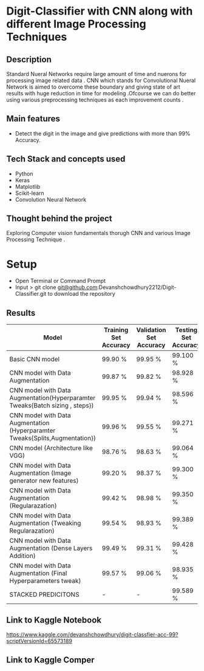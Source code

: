 # Digit-Classifier with CNN along with different Image Processing Techniques

## Description

Standard Nueral Networks require large amount of time and nuerons for processing image related data . CNN which stands for Convolutional Nueral Network is aimed to overcome these boundary
and giving state of art results with huge reduction in time for modeling .Ofcourse we can do better using various preprocessing techniques as each improvement counts .


## Main features

- Detect the digit in the image and give predictions with more than 99% Accuracy.		

## Tech Stack and concepts used

- Python
- Keras
- Matplotlib
- Scikit-learn
- Convolution Neural Network


## Thought behind the project

Exploring Computer vision fundamentals thorugh CNN and various Image Processing Technique .

# Setup
- Open Terminal or Command Prompt
- Input > git clone git@github.com:Devanshchowdhury2212/Digit-Classifier.git
  to download the repository
 

## Results

| Model                                             				| Training Set Accuracy | Validation Set Accuracy | Testing Set Accuracy |
| -----------------------------------------------------				| --------------------- | ----------------------- | -------------------- |
| Basic CNN model                                   				| 99.90 %               | 99.95 %                 | 99.100 %              |
| CNN model with Data Augmentation                  				| 99.87 %               | 99.82 %                 | 98.928 %              |
| CNN model with Data Augmentation(Hyperparamter Tweaks{Batch sizing , steps}) 	| 99.95 %               | 99.94 %                 | 98.596 %              |
| CNN model with Data Augmentation (Hyperparamter Tweaks{Splits,Augmentation})	| 99.96 %               | 99.55 %                 | 99.271 %              |
| CNN model (Architecture like VGG)						| 98.76 %               | 98.63 %                 | 99.064 %              |
| CNN model with Data Augmentation (Image generator new features)          	| 99.20 %               | 98.37 %                 | 99.300 %              |
| CNN model with Data Augmentation (Regularazation)                         	| 99.42 %               | 98.98 %                 | 99.350 %              |
| CNN model with Data Augmentation (Tweaking Regularazation) 			| 99.54 %               | 98.93 %                 | 99.389 %              |
| CNN model with Data Augmentation (Dense Layers Addition)			| 99.49 %               | 99.31 %                 | 99.428 %              |
| CNN model with Data Augmentation (Final Hyperparameters tweak)			| 99.57 %               | 99.06 %                 | 98.935 %              |
| STACKED PREDICITONS								| -                     | -			 | 99.589 %		|

## Link to Kaggle Notebook
https://www.kaggle.com/devanshchowdhury/digit-classfier-acc-99?scriptVersionId=65573189
## Link to Kaggle Comper
